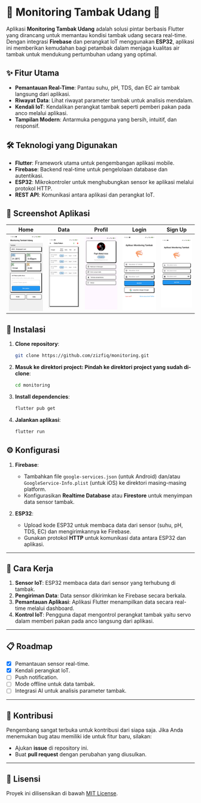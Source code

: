 # 🌊 Monitoring Tambak Udang 🦐

Aplikasi **Monitoring Tambak Udang** adalah solusi pintar berbasis Flutter yang dirancang untuk memantau kondisi tambak udang secara real-time. Dengan integrasi **Firebase** dan perangkat IoT menggunakan **ESP32**, aplikasi ini memberikan kemudahan bagi petambak dalam menjaga kualitas air tambak untuk mendukung pertumbuhan udang yang optimal.

## ✨ Fitur Utama
- **Pemantauan Real-Time**: Pantau suhu, pH, TDS, dan EC air tambak langsung dari aplikasi.
- **Riwayat Data**: Lihat riwayat parameter tambak untuk analisis mendalam.
- **Kendali IoT**: Kendalikan perangkat tambak seperti pemberi pakan pada anco melalui aplikasi.
- **Tampilan Modern**: Antarmuka pengguna yang bersih, intuitif, dan responsif.

## 🛠️ Teknologi yang Digunakan
- **Flutter**: Framework utama untuk pengembangan aplikasi mobile.
- **Firebase**: Backend real-time untuk pengelolaan database dan autentikasi.
- **ESP32**: Mikrokontroler untuk menghubungkan sensor ke aplikasi melalui protokol HTTP.
- **REST API**: Komunikasi antara aplikasi dan perangkat IoT.

## 📱 Screenshot Aplikasi

| Home                   | Data                     | Profil                   | Login                   | Sign Up                 |
|-----------------------------|--------------------------|--------------------------|-------------------------|-------------------------|
| ![Home](images/dashboard.jpg) | ![Data](images/data.jpg) | ![Profil](images/profile.jpg) | ![Login](images/login.jpg) | ![SignUp](images/signup.jpg) |


## 🚀 Instalasi
1. **Clone repository**:
   ```bash
   git clone https://github.com/zizfiq/monitoring.git
2. **Masuk ke direktori project: Pindah ke direktori project yang sudah di-clone**:
   ```bash
   cd monitoring
3. **Install dependencies**:
   ```bash
   flutter pub get
4. **Jalankan aplikasi**:
   ```bash
   flutter run

## ⚙️ Konfigurasi

1. **Firebase**:
   - Tambahkan file `google-services.json` (untuk Android) dan/atau `GoogleService-Info.plist` (untuk iOS) ke direktori masing-masing platform.
   - Konfigurasikan **Realtime Database** atau **Firestore** untuk menyimpan data sensor tambak.

2. **ESP32**:
   - Upload kode ESP32 untuk membaca data dari sensor (suhu, pH, TDS, EC) dan mengirimkannya ke Firebase.
   - Gunakan protokol **HTTP** untuk komunikasi data antara ESP32 dan aplikasi.

---

## 📖 Cara Kerja

1. **Sensor IoT**: ESP32 membaca data dari sensor yang terhubung di tambak.
2. **Pengiriman Data**: Data sensor dikirimkan ke Firebase secara berkala.
3. **Pemantauan Aplikasi**: Aplikasi Flutter menampilkan data secara real-time melalui dashboard.
4. **Kontrol IoT**: Pengguna dapat mengontrol perangkat tambak yaitu servo dalam memberi pakan pada anco langsung dari aplikasi.

---

## 📋 Roadmap

- [x] Pemantauan sensor real-time.
- [x] Kendali perangkat IoT.
- [ ] Push notification.
- [ ] Mode offline untuk data tambak.
- [ ] Integrasi AI untuk analisis parameter tambak.

---

## 🤝 Kontribusi

Pengembang sangat terbuka untuk kontribusi dari siapa saja. Jika Anda menemukan bug atau memiliki ide untuk fitur baru, silakan:
- Ajukan **issue** di repository ini.
- Buat **pull request** dengan perubahan yang diusulkan.

---

## 📄 Lisensi

Proyek ini dilisensikan di bawah [MIT License](LICENSE).
